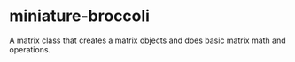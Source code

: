 # miniature-broccoli
A matrix class that creates a matrix objects and does basic matrix math and operations.
